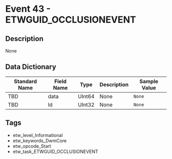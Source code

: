 # Event 43 - ETWGUID_OCCLUSIONEVENT

## Description
None

## Data Dictionary
|Standard Name|Field Name|Type|Description|Sample Value|
|---|---|---|---|---|
|TBD|data|UInt64|None|`None`|
|TBD|Id|UInt32|None|`None`|

## Tags
* etw_level_Informational
* etw_keywords_DwmCore
* etw_opcode_Start
* etw_task_ETWGUID_OCCLUSIONEVENT